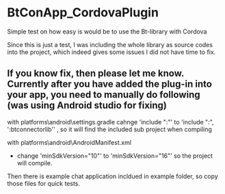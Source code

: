# BtConApp_CordovaPlugin
Simple test on how easy is would be to use the Bt-library with Cordova 

Since this is just a test, I was including the whole library as source codes into the project, which indeed gives some issues I did not have time to fix. 

If you know fix, then please let me know. Currently after you have added the plug-in into your app, you need to manually do following (was using Android studio for fixing)
- 
with platforms\android\settings.gradle
cahnge 'include ":"' to 'include ":", ':btconnectorlib'' , so it will find the included sub project when compiling

with platforms\android\AndroidManifest.xml
- change 'minSdkVersion="10"'  to  'minSdkVersion="16"' so the project will compile.

Then there is example chat application incldued in example folder, so copy those files for quick tests. 